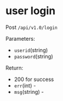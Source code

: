 #  user login
Post `/api/v1.0/login`

Parameters:

* `userid`(string)
* `password`(string)

Return:

* 200 for success
* `err`(int) -
* `msg`(string) -

